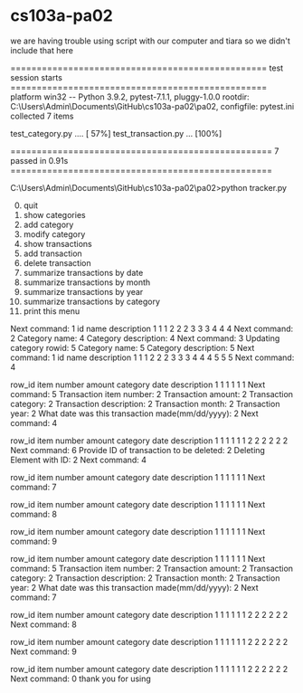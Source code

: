 # cs103a-pa02

we are having trouble using script with our computer and tiara so we didn't include that here
 
================================================= test session starts =================================================
platform win32 -- Python 3.9.2, pytest-7.1.1, pluggy-1.0.0
rootdir: C:\Users\Admin\Documents\GitHub\cs103a-pa02\pa02, configfile: pytest.ini
collected 7 items

test_category.py ....                                                                                            [ 57%]
test_transaction.py ...                                                                                          [100%]

================================================== 7 passed in 0.91s ==================================================

C:\Users\Admin\Documents\GitHub\cs103a-pa02\pa02>python tracker.py

0. quit
1. show categories
2. add category
3. modify category
4. show transactions
5. add transaction
6. delete transaction
7. summarize transactions by date
8. summarize transactions by month
9. summarize transactions by year
10. summarize transactions by category
11. print this menu

Next command: 1
id  name       description
1   1          1
2   2          2
3   3          3
4   4          4
Next command: 2
Category name: 4
Category description: 4
Next command: 3
Updating category
rowid: 5
Category name: 5
Category description: 5
Next command: 1
id  name       description
1   1          1
2   2          2
3   3          3
4   4          4
5   5          5
Next command: 4


row_id     item number amount     category   date       description
1          1          1          1          1          1
Next command: 5
Transaction item number: 2
Transaction amount: 2
Transaction category: 2
Transaction description: 2
Transaction month: 2
Transaction year: 2
What date was this transaction made(mm/dd/yyyy): 2
Next command: 4


row_id     item number amount     category   date       description
1          1          1          1          1          1
2          2          2          2          2          2
Next command: 6
Provide ID of transaction to be deleted: 2
Deleting Element with ID: 2
Next command: 4


row_id     item number amount     category   date       description
1          1          1          1          1          1
Next command: 7


row_id     item number amount     category   date       description
1          1          1          1          1          1
Next command: 8


row_id     item number amount     category   date       description
1          1          1          1          1          1
Next command: 9


row_id     item number amount     category   date       description
1          1          1          1          1          1
Next command: 5
Transaction item number: 2
Transaction amount: 2
Transaction category: 2
Transaction description: 2
Transaction month: 2
Transaction year: 2
What date was this transaction made(mm/dd/yyyy): 2
Next command: 7


row_id     item number amount     category   date       description
1          1          1          1          1          1
2          2          2          2          2          2
Next command: 8


row_id     item number amount     category   date       description
1          1          1          1          1          1
2          2          2          2          2          2
Next command: 9


row_id     item number amount     category   date       description
1          1          1          1          1          1
2          2          2          2          2          2
Next command: 0
thank you for using
